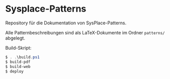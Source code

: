 # Sysplace-Patterns

Repository für die Dokumentation von SysPlace-Patterns.

Alle Patternbeschreibungen sind als LaTeX-Dokumente im Ordner `patterns/` abgelegt.

Build-Skript:

```PowerShell
$ . .\build.ps1
$ build-pdf
$ build-web
$ deploy
```
